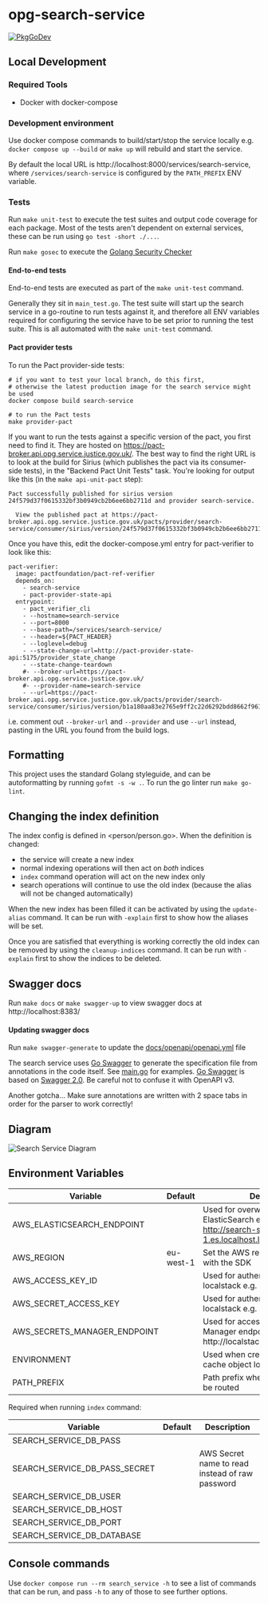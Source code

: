 # opg-search-service

[![PkgGoDev](https://pkg.go.dev/badge/github.com/ministryofjustice/opg-search-service)](https://pkg.go.dev/github.com/ministryofjustice/opg-search-service)

## Local Development

### Required Tools

- Docker with docker-compose

### Development environment

Use docker compose commands to build/start/stop the service locally e.g. `docker compose up --build` or `make up` will rebuild and start the service.

By default the local URL is http://localhost:8000/services/search-service, where `/services/search-service` is configured by the `PATH_PREFIX` ENV variable.

### Tests

Run `make unit-test` to execute the test suites and output code coverage for each
package. Most of the tests aren't dependent on external services, these can be
run using `go test -short ./...`.

Run `make gosec` to execute the [Golang Security Checker](https://github.com/securego/gosec)

#### End-to-end tests

End-to-end tests are executed as part of the `make unit-test` command.

Generally they sit in `main_test.go`. The test suite will start up the search service in a go-routine to run tests against it, and therefore all ENV variables required for configuring the service have to be set prior to running the test suite. This is all automated with the `make unit-test` command.

#### Pact provider tests

To run the Pact provider-side tests:

```
# if you want to test your local branch, do this first,
# otherwise the latest production image for the search service might be used
docker compose build search-service

# to run the Pact tests
make provider-pact
```

If you want to run the tests against a specific version of the pact, you first need to find it. They are hosted on https://pact-broker.api.opg.service.justice.gov.uk/. The best way to find the right URL is to look at the build for Sirius (which publishes the pact via its consumer-side tests), in the "Backend Pact Unit Tests" task. You're looking for output like this (in the `make api-unit-pact` step):

```
Pact successfully published for sirius version 24f579d37f0615332bf3b0949cb2b6ee6bb2711d and provider search-service.

  View the published pact at https://pact-broker.api.opg.service.justice.gov.uk/pacts/provider/search-service/consumer/sirius/version/24f579d37f0615332bf3b0949cb2b6ee6bb2711d
```

Once you have this, edit the docker-compose.yml entry for pact-verifier to look like this:

```
pact-verifier:
  image: pactfoundation/pact-ref-verifier
  depends_on:
    - search-service
    - pact-provider-state-api
  entrypoint:
    - pact_verifier_cli
    - --hostname=search-service
    - --port=8000
    - --base-path=/services/search-service/
    - --header=${PACT_HEADER}
    - --loglevel=debug
    - --state-change-url=http://pact-provider-state-api:5175/provider_state_change
    - --state-change-teardown
    #- --broker-url=https://pact-broker.api.opg.service.justice.gov.uk/
    #- --provider-name=search-service
    - --url=https://pact-broker.api.opg.service.justice.gov.uk/pacts/provider/search-service/consumer/sirius/version/b1a180aa83e2765e9ff2c22d6292bdd8662f961d
```

i.e. comment out `--broker-url` and `--provider` and use `--url` instead, pasting in the URL you found from the build logs.

## Formatting

This project uses the standard Golang styleguide, and can be autoformatting by running `gofmt -s -w .`.
To run the go linter run `make go-lint`.


## Changing the index definition

The index config is defined in <person/person.go>. When the definition is
changed:
- the service will create a new index
- normal indexing operations will then act on _both_ indices
- `index` command operation will act on the new index only
- search operations will continue to use the old index (because the alias will
  not be changed automatically)

When the new index has been filled it can be activated by using the
`update-alias` command. It can be run with `-explain` first to show how the
aliases will be set.

Once you are satisfied that everything is working correctly the old index can be
removed by using the `cleanup-indices` command. It can be run with `-explain`
first to show the indices to be deleted.

## Swagger docs

Run `make docs` or `make swagger-up` to view swagger docs at http://localhost:8383/

#### Updating swagger docs

Run `make swagger-generate` to update the [docs/openapi/openapi.yml](docs/openapi/openapi.yml) file

The search service uses [Go Swagger](https://goswagger.io/) to generate the specification file from annotations in the code itself. See [main.go](main.go) for examples. [Go Swagger](https://goswagger.io/) is based on [Swagger 2.0](https://swagger.io/docs/specification/2-0/basic-structure/). Be careful not to confuse it with OpenAPI v3.

Another gotcha... Make sure annotations are written with 2 space tabs in order for the parser to work correctly!

## Diagram

![Search Service Diagram](search_service_diagram.png)

## Environment Variables

| Variable                     | Default   | Description                                                                                                                     |
|------------------------------|-----------|---------------------------------------------------------------------------------------------------------------------------------|
| AWS_ELASTICSEARCH_ENDPOINT   |           | Used for overwriting the ElasticSearch endpoint locally e.g. http://search-service.eu-west-1.es.localhost.localstack.cloud:4566 |
| AWS_REGION                   | eu-west-1 | Set the AWS region for all operations with the SDK                                                                              |
| AWS_ACCESS_KEY_ID            |           | Used for authenticating with localstack e.g. set to "localstack"                                                                |
| AWS_SECRET_ACCESS_KEY        |           | Used for authenticating with localstack e.g. set to "localstack"                                                                |
| AWS_SECRETS_MANAGER_ENDPOINT |           | Used for accessing the Secrets Manager endpoint locally e.g. http://localstack:4566                                             |
| ENVIRONMENT                  |           | Used when creating a new secrets cache object locally                                                                           |
| PATH_PREFIX                  |           | Path prefix where all requested will be routed                                                                                  |

Required when running `index` command:

| Variable                      | Default | Description                                     |
|-------------------------------|---------|-------------------------------------------------|
| SEARCH_SERVICE_DB_PASS        |         |                                                 |
| SEARCH_SERVICE_DB_PASS_SECRET |         | AWS Secret name to read instead of raw password |
| SEARCH_SERVICE_DB_USER        |         |                                                 |
| SEARCH_SERVICE_DB_HOST        |         |                                                 |
| SEARCH_SERVICE_DB_PORT        |         |                                                 |
| SEARCH_SERVICE_DB_DATABASE    |         |                                                 |


## Console commands

Use `docker compose run --rm search_service -h` to see a list of commands that
can be run, and pass `-h` to any of those to see further options.
